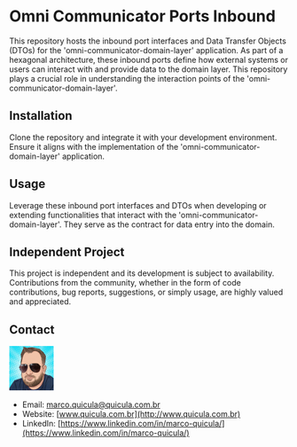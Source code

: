 # Omni Communicator Ports Inbound

This repository hosts the inbound port interfaces and Data Transfer Objects (DTOs) for the 'omni-communicator-domain-layer' application. As part of a hexagonal architecture, these inbound ports define how external systems or users can interact with and provide data to the domain layer. This repository plays a crucial role in understanding the interaction points of the 'omni-communicator-domain-layer'.

## Installation

Clone the repository and integrate it with your development environment. Ensure it aligns with the implementation of the 'omni-communicator-domain-layer' application.

## Usage

Leverage these inbound port interfaces and DTOs when developing or extending functionalities that interact with the 'omni-communicator-domain-layer'. They serve as the contract for data entry into the domain.

## Independent Project

This project is independent and its development is subject to availability. Contributions from the community, whether in the form of code contributions, bug reports, suggestions, or simply usage, are highly valued and appreciated.

## Contact

![Marco Quicula](images/marco.png)

- Email: [marco.quicula@quicula.com.br](mailto:marco.quicula@quicula.com.br)
- Website: [www.quicula.com.br](http://www.quicula.com.br)
- LinkedIn: [https://www.linkedin.com/in/marco-quicula/](https://www.linkedin.com/in/marco-quicula/)
